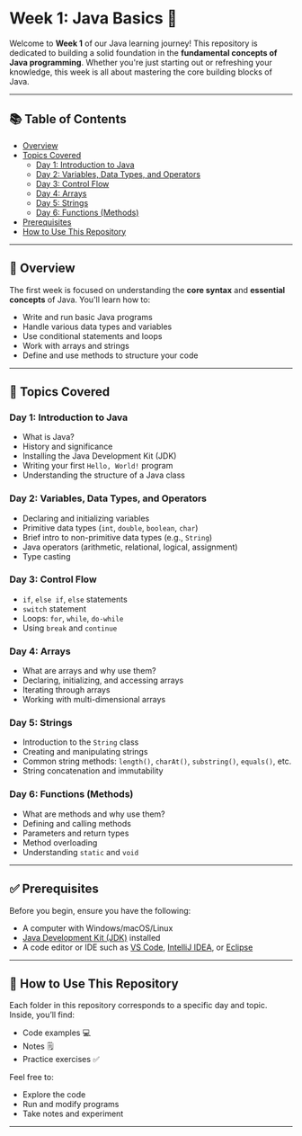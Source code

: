# Week 1: Java Basics 🚀

Welcome to **Week 1** of our Java learning journey! This repository is dedicated to building a solid foundation in the **fundamental concepts of Java programming**. Whether you're just starting out or refreshing your knowledge, this week is all about mastering the core building blocks of Java.

---

## 📚 Table of Contents

- [Overview](#overview)
- [Topics Covered](#topics-covered)
  - [Day 1: Introduction to Java](#day-1-introduction-to-java)
  - [Day 2: Variables, Data Types, and Operators](#day-2-variables-data-types-and-operators)
  - [Day 3: Control Flow](#day-3-control-flow)
  - [Day 4: Arrays](#day-4-arrays)
  - [Day 5: Strings](#day-5-strings)
  - [Day 6: Functions (Methods)](#day-6-functions-methods)
- [Prerequisites](#prerequisites)
- [How to Use This Repository](#how-to-use-this-repository)

---

## 📝 Overview

The first week is focused on understanding the **core syntax** and **essential concepts** of Java. You'll learn how to:

- Write and run basic Java programs
- Handle various data types and variables
- Use conditional statements and loops
- Work with arrays and strings
- Define and use methods to structure your code

---

## 📘 Topics Covered

### Day 1: Introduction to Java
- What is Java?
- History and significance
- Installing the Java Development Kit (JDK)
- Writing your first `Hello, World!` program
- Understanding the structure of a Java class

### Day 2: Variables, Data Types, and Operators
- Declaring and initializing variables
- Primitive data types (`int`, `double`, `boolean`, `char`)
- Brief intro to non-primitive data types (e.g., `String`)
- Java operators (arithmetic, relational, logical, assignment)
- Type casting

### Day 3: Control Flow
- `if`, `else if`, `else` statements
- `switch` statement
- Loops: `for`, `while`, `do-while`
- Using `break` and `continue`

### Day 4: Arrays
- What are arrays and why use them?
- Declaring, initializing, and accessing arrays
- Iterating through arrays
- Working with multi-dimensional arrays

### Day 5: Strings
- Introduction to the `String` class
- Creating and manipulating strings
- Common string methods: `length()`, `charAt()`, `substring()`, `equals()`, etc.
- String concatenation and immutability

### Day 6: Functions (Methods)
- What are methods and why use them?
- Defining and calling methods
- Parameters and return types
- Method overloading
- Understanding `static` and `void`

---

## ✅ Prerequisites

Before you begin, ensure you have the following:
- A computer with Windows/macOS/Linux
- [Java Development Kit (JDK)](https://www.oracle.com/java/technologies/javase-downloads.html) installed
- A code editor or IDE such as [VS Code](https://code.visualstudio.com/), [IntelliJ IDEA](https://www.jetbrains.com/idea/), or [Eclipse](https://www.eclipse.org/)

---

## 📂 How to Use This Repository

Each folder in this repository corresponds to a specific day and topic. Inside, you’ll find:
- Code examples 💻
- Notes 🗒️
- Practice exercises ✅

Feel free to:
- Explore the code
- Run and modify programs
- Take notes and experiment

---
